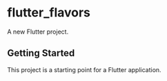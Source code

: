 # flutter_flavors

A new Flutter project.

## Getting Started

This project is a starting point for a Flutter application.